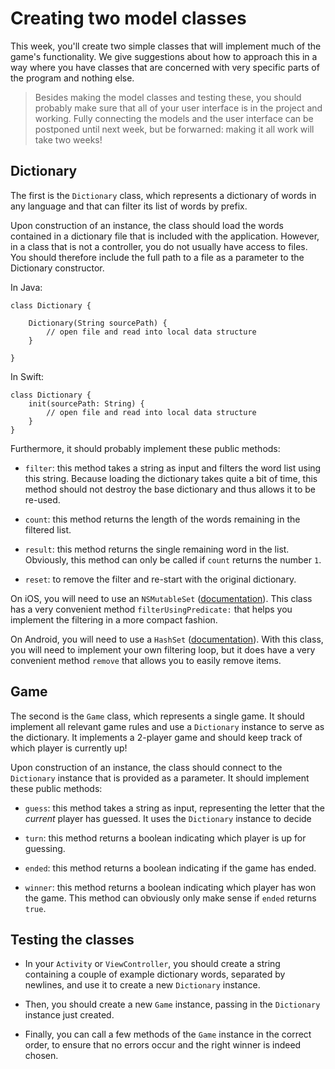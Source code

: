 # Creating two model classes

This week, you'll create two simple classes that will implement much of the game's functionality. We give suggestions about how to approach this in a way where you have classes that are concerned with very specific parts of the program and nothing else.

> Besides making the model classes and testing these, you should probably make sure that all of your user interface is in the project and working. Fully connecting the models and the user interface can be postponed until next week, but be forwarned: making it all work will take two weeks!

## Dictionary

The first is the `Dictionary` class, which represents a dictionary of words in any language and that can filter its list of words by prefix.

Upon construction of an instance, the class should load the words contained in a dictionary file that is included with the application. However, in a class that is not a controller, you do not usually have access to files. You should therefore include the full path to a file as a parameter to the Dictionary constructor.

In Java:

    class Dictionary {
        
        Dictionary(String sourcePath) {
            // open file and read into local data structure
        }
        
    }

In Swift:

    class Dictionary {
        init(sourcePath: String) {
            // open file and read into local data structure
        }
    }

Furthermore, it should probably implement these public methods:

- `filter`: this method takes a string as input and filters the word list using this string. Because loading the dictionary takes quite a bit of time, this method should not destroy the base dictionary and thus allows it to be re-used.

- `count`: this method returns the length of the words remaining in the filtered list.

- `result`: this method returns the single remaining word in the list. Obviously, this method can only be called if `count` returns the number `1`.

- `reset`: to remove the filter and re-start with the original dictionary.

On iOS, you will need to use an `NSMutableSet` ([documentation][1]). This class has a very convenient method `filterUsingPredicate:` that helps you implement the filtering in a more compact fashion.

On Android, you will need to use a `HashSet` ([documentation][2]). With this class, you will need to implement your own filtering loop, but it does have a very convenient method `remove` that allows you to easily remove items.

[1]: https://developer.apple.com/library/mac/documentation/Cocoa/Reference/Foundation/Classes/NSMutableSet_Class/index.html

[2]: http://docs.oracle.com/javase/7/docs/api/java/util/HashSet.html

## Game

The second is the `Game` class, which represents a single game. It should implement all relevant game rules and use a `Dictionary` instance to serve as the dictionary. It implements a 2-player game and should keep track of which player is currently up!

Upon construction of an instance, the class should connect to the `Dictionary` instance that is provided as a parameter. It should implement these public methods:

- `guess`: this method takes a string as input, representing the letter that the *current* player has guessed. It uses the `Dictionary` instance to decide

- `turn`: this method returns a boolean indicating which player is up for guessing.

- `ended`: this method returns a boolean indicating if the game has ended.

- `winner`: this method returns a boolean indicating which player has won the game. This method can obviously only make sense if `ended` returns `true`.

## Testing the classes

- In your `Activity` or `ViewController`, you should create a string containing a couple of example dictionary words, separated by newlines, and use it to create a new `Dictionary` instance.

- Then, you should create a new `Game` instance, passing in the `Dictionary` instance just created.

- Finally, you can call a few methods of the `Game` instance in the correct order, to ensure that no errors occur and the right winner is indeed chosen.
